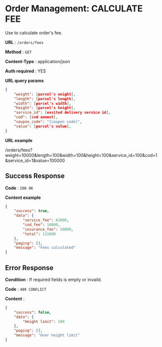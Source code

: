 # Order Management: CALCULATE FEE

Use to calculate order's fee.

**URL** : `/orders/fees`

**Method** : `GET`

**Content-Type** : application/json

**Auth required** : YES

**URL query params**

```json
{
    "weight": [parcel's weight],
    "length": [parcel's length],
    "width": [parcel's width],
    "height": [parcel's height],
    "service_id": [exsited delivery service id],
    "cod": [cod amount],
    "coupon_code": "[coupon code]",
    "value": [parcel's value],
}
```

**URL example**

/orders/fees?weight=10000&length=100&width=100&height=100&service_id=100&cod=1&service_id=1&value=100000

## Success Response

**Code** : `200 OK`

**Content example**

```json
{
    "success": true,
    "data": {
        "service_fee": 61000,
        "cod_fee": 10000,
        "insurance_fee": 50000,
        "total": 121000
    },
    "paging": [],
    "message": "Fees calculated"
}
```

## Error Response

**Condition** : If required fields is empty or invaild.

**Code** : `409 CONFLICT`

**Content** :

```json
{
    "success": false,
    "data": {
        "Height limit": 100
    },
    "paging": [],
    "message": "Over height limit"
}
```